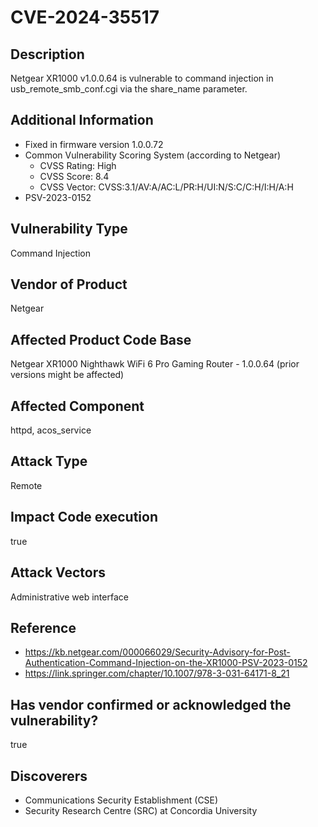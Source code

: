 # CVE-2024-35517

## Description

Netgear XR1000 v1.0.0.64 is vulnerable to command injection in
usb_remote_smb_conf.cgi via the share_name parameter.

## Additional Information
- Fixed in firmware version 1.0.0.72
- Common Vulnerability Scoring System (according to Netgear)
  - CVSS Rating: High
  - CVSS Score: 8.4
  - CVSS Vector: CVSS:3.1/AV:A/AC:L/PR:H/UI:N/S:C/C:H/I:H/A:H
- PSV-2023-0152

## Vulnerability Type
Command Injection

## Vendor of Product
Netgear

## Affected Product Code Base
Netgear XR1000 Nighthawk WiFi 6 Pro Gaming Router - 1.0.0.64 (prior versions might be affected)

## Affected Component
httpd, acos_service


## Attack Type
Remote

## Impact Code execution
true

## Attack Vectors
Administrative web interface

## Reference
- https://kb.netgear.com/000066029/Security-Advisory-for-Post-Authentication-Command-Injection-on-the-XR1000-PSV-2023-0152
- https://link.springer.com/chapter/10.1007/978-3-031-64171-8_21

## Has vendor confirmed or acknowledged the vulnerability?
true

## Discoverers
- Communications Security Establishment (CSE) 
- Security Research Centre (SRC) at Concordia University